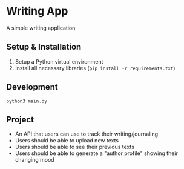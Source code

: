 # Writing App
A simple writing application

## Setup & Installation

1. Setup a Python virtual environment
2. Install all necessary libraries (`pip install -r requirements.txt`)

## Development

`python3 main.py`

## Project

- An API that users can use to track their writing/journaling
- Users should be able to upload new texts
- Users should be able to see their previous texts
- Users should be able to generate a "author profile" showing their changing mood